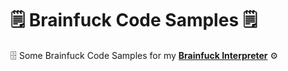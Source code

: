# 🗒 Brainfuck Code Samples 🗒
🗄 Some Brainfuck Code Samples for my [**Brainfuck Interpreter**](https://github.com/AYIDouble/Brainfuck-Interpreter-Node.js) ⚙️
